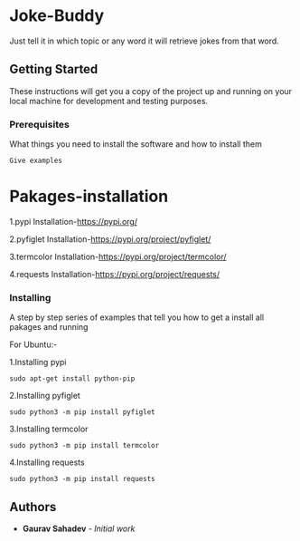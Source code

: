 # Joke-Buddy
Just tell it in which topic or any word it will retrieve jokes from that word.

## Getting Started
These instructions will get you a copy of the project up and running on your local machine for development and testing purposes.

### Prerequisites

What things you need to install the software and how to install them

```
Give examples
```

# Pakages-installation
1.pypi
  Installation-https://pypi.org/

2.pyfiglet
  Installation-https://pypi.org/project/pyfiglet/

3.termcolor
  Installation-https://pypi.org/project/termcolor/

4.requests
  Installation-https://pypi.org/project/requests/

### Installing

A step by step series of examples that tell you how to get a install all pakages and running

For Ubuntu:-

1.Installing pypi
```
sudo apt-get install python-pip
```
2.Installing pyfiglet
```
sudo python3 -m pip install pyfiglet
```
3.Installing termcolor
```
sudo python3 -m pip install termcolor
```
4.Installing requests
```
sudo python3 -m pip install requests
```


## Authors

* **Gaurav Sahadev** - *Initial work*
